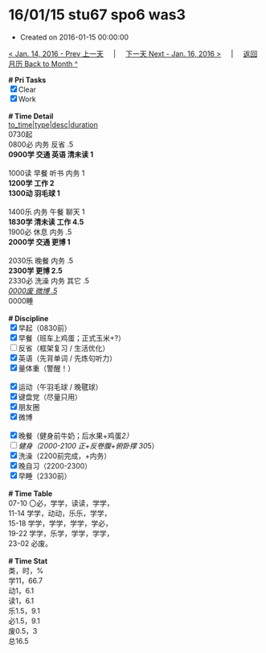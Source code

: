 # 16/01/15 stu67 spo6 was3

- Created on 2016-01-15 00:00:00

[< Jan. 14, 2016 - Prev 上一天](/lifelogs/2016/01/d14.md) &nbsp; &nbsp; | &nbsp; &nbsp; [下一天 Next - Jan. 16, 2016 >](/lifelogs/2016/01/d16.md) &nbsp; &nbsp; |  &nbsp; &nbsp; [返回月历 Back to Month ^](/lifelogs/2016/01/index.md)
<br/><div><b># Pri Tasks</b></div><div><input checked="true" type="checkbox"/>Clear</div><div><input checked="true" type="checkbox"/>Work</div><div><br/></div><div><b># Time Detail</b></div><div><u>to_time|type|desc|duration</u></div><div>0730起</div><div>0800必 内务 反省 .5</div><div><b>0900学 交通 英语 清未读 1</b></div><div><br/></div><div>1000读 早餐 听书 内务 1</div><div><b>1200学 工作 2</b></div><div><b>1300动 羽毛球 1</b></div><div><br/></div><div>1400乐 内务 午餐 聊天 1</div><div><b>1830学 清未读 工作 4.5</b></div><div>1900必 休息 内务 .5</div><div><b>2000学 交通 更博 1</b></div><div><br/></div><div>2030乐 晚餐 内务 .5</div><div><b>2300学 更博 2.5</b></div><div>2330必 洗澡 内务 其它 .5</div><div><u><i>0000废 微博 .5</i></u></div><div>0000睡</div><div><br/></div><div><b># Discipline</b></div><div><input checked="true" type="checkbox"/>早起（0830前）</div><div><input checked="true" type="checkbox"/>早餐（班车上鸡蛋；正式玉米+?）</div><div><input type="checkbox"/>反省（框架复习 / 生活优化）</div><div><input checked="true" type="checkbox"/>英语（先背单词 / 先炼句听力）</div><div><input checked="true" type="checkbox"/>量体重（警醒！）</div><div><br/></div><div><input checked="true" type="checkbox"/>运动（午羽毛球 / 晚毽球）</div><div><input checked="true" type="checkbox"/>键盘党（尽量只用）</div><div><input checked="true" type="checkbox"/>朋友圈</div><div><input checked="true" type="checkbox"/>微博</div><div><br/></div><div><input checked="true" type="checkbox"/>晚餐（健身前牛奶；后水果+鸡蛋*2）</div><div><input type="checkbox"/>健身（2000-2100 正+反卷腹+俯卧撑 30*5）</div><div><input checked="true" type="checkbox"/>洗澡（2200前完成，+内务）</div><div><input checked="true" type="checkbox"/>晚自习（2200-2300）</div><div><input checked="true" type="checkbox"/>早睡（2330前）</div><div><br/></div><div><b># Time Table</b></div><div>07-10 〇必，学学，读读，学学，</div><div>11-14 学学，动动，乐乐，学学，</div><div>15-18 学学，学学，学学，学必，</div><div>19-22 学学，乐学，学学，学学，</div><div>23-02 必废。</div><div><br/></div><div><b># Time Stat</b></div><div>类，时，%</div><div>学11，66.7</div><div>动1，6.1</div><div>读1，6.1</div><div>乐1.5，9.1</div><div>必1.5，9.1</div><div>废0.5，3</div><div>总16.5</div>
